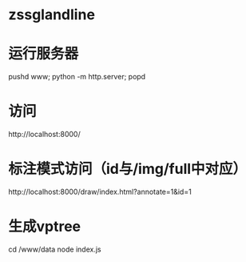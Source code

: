 # zssglandline
# 运行服务器
pushd www; python -m http.server; popd
# 访问
http://localhost:8000/
# 标注模式访问（id与/img/full中对应）
http://localhost:8000/draw/index.html?annotate=1&id=1
# 生成vptree
cd /www/data
node index.js
